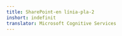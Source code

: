 ```yaml
---
title: SharePoint-en línia-pla-2
inshort: indefinit
translator: Microsoft Cognitive Services
---
```




